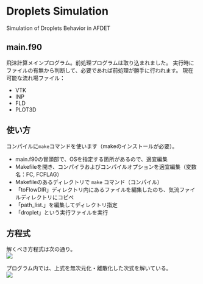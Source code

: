 # Droplets Simulation
Simulation of Droplets Behavior in AFDET

## main.f90
  飛沫計算メインプログラム。前処理プログラムは取り込まれました。
  実行時にファイルの有無から判断して、必要であれば前処理が勝手に行われます。
  現在可能な流れ場ファイル：
  - VTK
  - INP
  - FLD
  - PLOT3D

## 使い方
  コンパイルに`make`コマンドを使います（makeのインストールが必要）。
  - main.f90の冒頭部で、OSを指定する箇所があるので、適宜編集
  - Makefileを開き、コンパイラおよびコンパイルオプションを適宜編集（変数名：FC, FCFLAG）
  - Makefileのあるディレクトリで `make` コマンド（コンパイル）
  - 「toFlowDIR」ディレクトリ内にあるファイルを編集したのち、気流ファイルディレクトリにコピペ
  - 「path_list.」を編集してディレクトリ指定
  - 「droplet」という実行ファイルを実行

## 方程式

  解くべき方程式は次の通り。  
<img src="https://latex.codecogs.com/gif.latex?m&space;\frac{d&space;\mathbf{v}}{dt}&space;=&space;m&space;\mathbf{g}&space;&plus;&space;C_D&space;\cdot&space;\frac{1}{2}\rho_a&space;S&space;\left&space;|&space;\mathbf{u}_a&space;-&space;\mathbf{v}&space;\right&space;|(\mathbf{u}_a&space;-&space;\mathbf{v})" />

  プログラム内では、上式を無次元化・離散化した次式を解いている。  
<img src="https://latex.codecogs.com/gif.latex?\bar{\mathbf{v}}^{n&plus;1}&space;=&space;\frac{\bar{\mathbf{v}}^{n}&space;&plus;&space;(\bar{\mathbf{g}}&space;&plus;&space;C\bar{\mathbf{u}}_a)\Delta&space;\bar{t}}{1&plus;C\Delta&space;\bar{t}}" />
